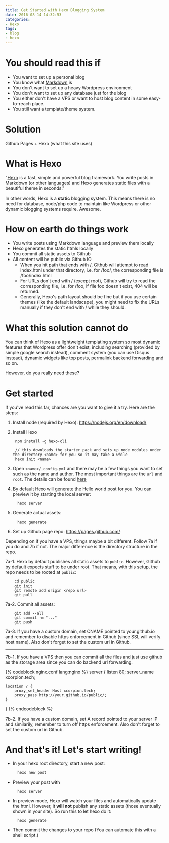 ```yaml
---
title: Get Started with Hexo Blogging System
date: 2016-08-14 14:32:53
categories:
- Hexo
tags:
- blog
- hexo
---
```


# You should read this if

- You want to set up a personal blog
- You know what [Markdown](https://github.com/adam-p/markdown-here/wiki/Markdown-Cheatsheet) is
- You don't want to set up a heavy Wordpress environment
- You don't want to set up any database just for the blog
- You either don't have a VPS or want to host blog content in some easy-to-reach place.
- You still want a template/theme system.

# Solution

Github Pages + Hexo (what this site uses)

<!-- more -->

# What is Hexo

"[Hexo](https://hexo.io/docs/index.html) is a fast, simple and powerful blog framework. You write posts in Markdown (or other languages) and Hexo generates static files with a beautiful theme in seconds."

In other words, Hexo is a **static** blogging system. This means there is no need for database, node/php code to maintain like Wordpress or other dynamic blogging systems require. Awesome.

# How on earth do things work

- You write posts using Markdown language and preview them locally
- Hexo generates the static htmls locally
- You commit all static assets to Github
- All content will be public via Github IO
    - When you hit path that ends with /, Github will attempt to read index.html under that directory, i.e. for /foo/, the corresponding file is /foo/index.html
    - For URLs don't end with / (except root), Github will try to read the corresponding file, i.e. for /foo, if file foo doesn't exist, 404 will be returned.
    - Generally, Hexo's path layout should be fine but if you use certain themes (like the default landscape), you might need to fix the URLs manually if they don't end with / while they should.

# What this solution cannot do

You can think of Hexo as a lightweight templating system so most dynamic features that Wordpress offer don't exist, including searching (provided by simple google search instead), comment system (you can use Disqus instead), dynamic widgets like top posts, permalink backend forwarding and so on.

However, do you really need these?

# Get started

If you've read this far, chances are you want to give it a try. Here are the steps:

1. Install node (required by Hexo): https://nodejs.org/en/download/

2. Install Hexo

        npm install -g hexo-cli
        
        // this downloads the starter pack and sets up node modules under the directory <name> for you so it may take a while
        hexo init <name>

3. Open `<name>/_config.yml` and there may be a few things you want to set such as the name and author. The most important things are the `url` and `root`. The details can be found [here](https://hexo.io/docs/configuration.html)

4. By default Hexo will generate the Hello world post for you. You can preview it by starting the local server:

         hexo server

5. Generate actual assets:

         hexo generate

6. Set up Github page repo: https://pages.github.com/

Depending on if you have a VPS, things maybe a bit different. Follow 7a if you do and 7b if not. The major difference is the directory structure in the repo.

7a-1. Hexo by default publishes all static assets to `public`. However, Github by default expects stuff to be under root. That means, with this setup, the repo needs to be rooted at `public`:

        cd public
        git init
        git remote add origin <repo url>
        git pull

7a-2. Commit all assets:

        git add --all
        git commit -m "..."
        git push

7a-3. If you have a custom domain, set CNAME pointed to your.github.io and remember to disable https enforcement in Github (since SSL will verify host name). Also don't forget to set the custom url in Github.

---


7b-1. If you have a VPS then you can commit all the files and just use github as the storage area since you can do backend url forwarding.

{% codeblock nginx.conf lang:nginx %}
server {
    listen       80;
    server_name  xcorpion.tech;

    location / {
        proxy_set_header Host xcorpion.tech;
        proxy_pass http://your.github.io/public/;
    }
}
{% endcodeblock %}

7b-2. If you have a custom domain, set A record pointed to your server IP and similarily, remember to turn off https enforcement. Also don't forget to set the custom url in Github.

# And that's it! Let's start writing!

- In your hexo root directory, start a new post:

        hexo new post

- Preview your post with

        hexo server

- In preview mode, Hexo will watch your files and automatically update the html. However, it **will not** publish any static assets (those eventually shown in your site). So run this to let hexo do it:

        hexo generate

- Then commit the changes to your repo (You can automate this with a shell script.)
